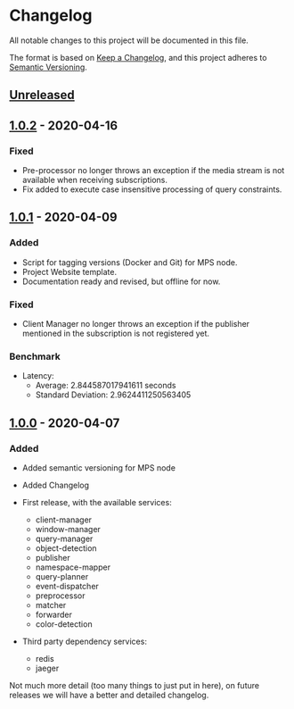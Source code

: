 # Changelog
All notable changes to this project will be documented in this file.

The format is based on [Keep a Changelog](https://keepachangelog.com/en/1.0.0/),
and this project adheres to [Semantic Versioning](https://semver.org/spec/v2.0.0.html).

## [Unreleased]

## [1.0.2] - 2020-04-16
### Fixed
- Pre-processor no longer throws an exception if the media stream is not available when receiving subscriptions.
- Fix added to execute case insensitive processing of query constraints.

## [1.0.1] - 2020-04-09
### Added
- Script for tagging versions (Docker and Git) for MPS node.
- Project Website template.
- Documentation ready and revised, but offline for now.

### Fixed
- Client Manager no longer throws an exception if the publisher mentioned in the subscription is not registered yet.

### Benchmark
- Latency:
  - Average: 2.844587017941611 seconds
  - Standard Deviation: 2.9624411250563405


## [1.0.0] - 2020-04-07
### Added
- Added semantic versioning for MPS node
- Added Changelog
- First release, with the available services:
  - client-manager
  - window-manager
  - query-manager
  - object-detection
  - publisher
  - namespace-mapper
  - query-planner
  - event-dispatcher
  - preprocessor
  - matcher
  - forwarder
  - color-detection

- Third party dependency services:
  - redis
  - jaeger

Not much more detail (too many things to just put in here), on future releases we will have a better and detailed changelog.

<!--
### Changed
- Just an example of how to use changelog.

### Fixed
- Just an example of how to use changelog.

### Removed
- Just an example of how to use changelog.

### Deprecated
- Just an example of how to use changelog. -->


[unreleased]: https://github.com/olivierlacan/keep-a-changelog/compare/v1.0.0...HEAD
[1.0.0]: https://gitlab.insight-centre.org/SIT/mps/mps-node/-/tags/v1.0.0
[1.0.1]: https://gitlab.insight-centre.org/SIT/mps/mps-node/-/tags/v1.0.1
[1.0.2]: https://gitlab.insight-centre.org/SIT/mps/mps-node/-/tags/v1.0.2
